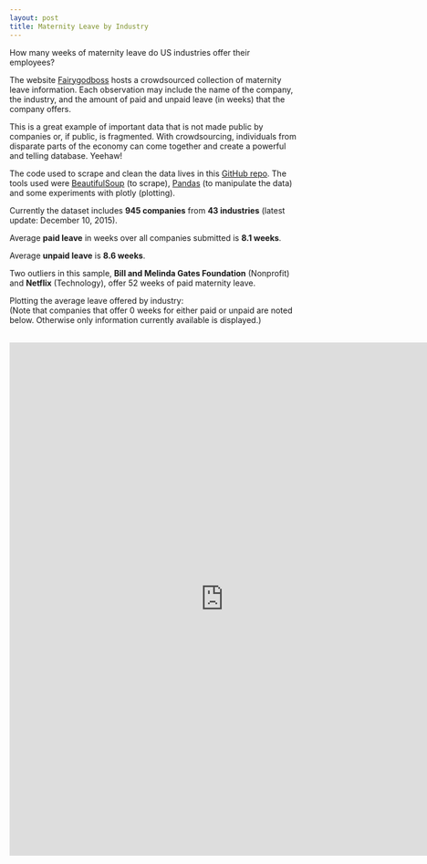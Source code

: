 ```yaml
---
layout: post
title: Maternity Leave by Industry
---
```


How many weeks of maternity leave do US industries offer their employees?

The website <a href = "https://fairygodboss.com/maternity-leave-resource-center" target="_blank">Fairygodboss</a> hosts a crowdsourced collection of maternity leave information. Each observation may include the name of the company, the industry, and the amount of paid and unpaid leave (in weeks) that the company offers.

This is a great example of important data that is not made public by companies or, if public, is fragmented. With crowdsourcing, individuals from disparate parts of the economy can come together and create a powerful and telling database. Yeehaw!

The code used to scrape and clean the data lives in this <a href = "https://github.com/cgerson/maternity-leave" target="_blank">GitHub repo</a>. The tools used were <a href="http://www.crummy.com/software/BeautifulSoup/">BeautifulSoup</a> (to scrape), <a href="http://pandas.pydata.org/">Pandas</a> (to manipulate the data) and some experiments with plotly (plotting).

Currently the dataset includes <b>945 companies</b> from <b>43 industries</b> (latest update: December 10, 2015).

Average <b>paid leave</b> in weeks over all companies submitted is <b>8.1 weeks</b>.

Average <b>unpaid leave</b> is <b>8.6 weeks</b>.

Two outliers in this sample, <b>Bill and Melinda Gates Foundation</b> (Nonprofit) and <b>Netflix</b> (Technology), offer 52 weeks of paid maternity leave. 

Plotting the average leave offered by industry:<br>
(Note that companies that offer 0 weeks for either paid or unpaid are noted below. Otherwise only information currently available is displayed.)
<br><br>
<iframe width="750" height="900" frameborder="0" scrolling="no" src="https://plot.ly/~cgerson/71.embed"></iframe>
